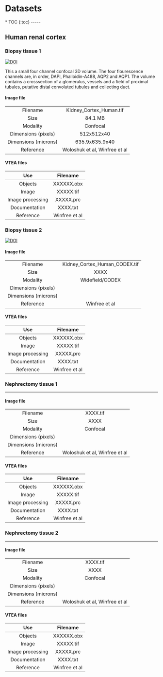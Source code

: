 <h1>Datasets</h1>
* TOC
{:toc}
-----

## Human renal cortex

### Biopsy tissue 1
<a href="https://doi.org/10.5281/zenodo.5816199"><img src="https://zenodo.org/badge/DOI/10.5281/zenodo.5816199.svg" alt="DOI"></a>

This a small four channel confocal 3D volume.  The four flourescence channels are, in order, DAPI, Phalloidin-A488, AQP2 and AQP1.  The volume contains a crosssection of a glomerulus, vessels and a field of proximal tubules, putative distal convoluted tubules and collecting duct.

<h4> Image file </h4>

|        |        |
|:------:|:------:|
|Filename|Kidney_Cortex_Human.tif| 
|Size|84.1 MB|   
|Modality|Confocal| 
|Dimensions (pixels)|512x512x40|
|Dimensions (microns)|635.9x635.9x40|
|Reference|Woloshuk et al, Winfree et al|

<h4> VTEA files </h4>

|    Use   |    Filename   |
|:------:|:------:|
|Objects|XXXXXX.obx| 
|Image|XXXXX.tif|   
|Image processing|XXXXX.prc| 
|Documentation|XXXX.txt|
|Reference|Winfree et al|

### Biopsy tissue 2
<a href="https://doi.org/10.5281/zenodo.5826144"><img src="https://zenodo.org/badge/DOI/10.5281/zenodo.5826144.svg" alt="DOI"></a>

<h4> Image file </h4>

|      |      |
|:------:|:------:|
|Filename|Kidney_Cortex_Human_CODEX.tif| 
|Size|XXXX|   
|Modality|Widefield/CODEX| 
|Dimensions (pixels)| |
|Dimensions (microns)|  |
|Reference| Winfree et al|

<h4> VTEA files </h4>

|    Use   |    Filename   |
|:------:|:------:|
|Objects|XXXXXX.obx| 
|Image|XXXXX.tif|   
|Image processing|XXXXX.prc| 
|Documentation|XXXX.txt|
|Reference|Winfree et al|

### Nephrectomy tissue 1
-----

<h4> Image file </h4>

|      |      |
|:------:|:------:|
|Filename|XXXX.tif| 
|Size|XXXX|   
|Modality|Confocal| 
|Dimensions (pixels)| |
|Dimensions (microns)|  |
|Reference|Woloshuk et al, Winfree et al|

<h4> VTEA files </h4>

|    Use   |    Filename   |
|:------:|:------:|
|Objects|XXXXXX.obx| 
|Image|XXXXX.tif|   
|Image processing|XXXXX.prc| 
|Documentation|XXXX.txt|
|Reference|Winfree et al|

### Nephrectomy tissue 2
-----

<h4> Image file </h4>

|      |      |
|:------:|:------:|
|Filename|XXXX.tif| 
|Size|XXXX|   
|Modality|Confocal| 
|Dimensions (pixels)| |
|Dimensions (microns)|  |
|Reference|Woloshuk et al, Winfree et al|

<h4> VTEA files </h4>

|    Use   |    Filename   |
|:------:|:------:|
|Objects|XXXXXX.obx| 
|Image|XXXXX.tif|   
|Image processing|XXXXX.prc| 
|Documentation|XXXX.txt|
|Reference|Winfree et al|





